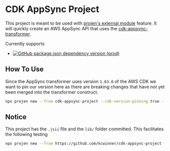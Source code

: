 # CDK AppSync Project

This project is meant to be used with [projen's external module](https://github.com/eladb/projen#projects-in-external-modules) feature. It will quickly create an AWS AppSync API that uses the [cdk-appsync-transformer](https://github.com/kcwinner/aws-cdk-appsync-transformer).

Currently supports
* [![GitHub package.json dependency version (prod)](https://img.shields.io/github/package-json/dependency-version/kcwinner/aws-cdk-appsync-transformer/@aws-cdk/core)](https://github.com/aws/aws-cdk)

## How To Use

Since the AppSync transformer uses version `1.63.0` of the AWS CDK we want to pin our version here as there are breaking changes that have not yet been merged into the transformer construct.

```bash
npx projen new --from cdk-appsync-project --cdk-version-pinning true --cdk-version "1.63.0"
```

## Notice

This project has the `.jsii` file and the `lib/` folder committed. This facilitates the following testing
```bash
npx projen new --from https://github.com/kcwinner/cdk-appsync-project --cdk-version-pinning true --cdk-version "1.63.0"
```